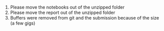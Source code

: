 1. Please move the notebooks out of the unzipped folder
2. Please move the report out of the unzipped folder
3. Buffers were removed from git and the submission because of the size (a few gigs)
